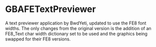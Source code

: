 # GBAFETextPreviewer
A text previewer application by BwdYeti, updated to use the FE8 font widths.
The only changes from the original version is the addition of an FE8_Text char width dictionary set to be used and the graphics being swapped for their FE8 versions.
